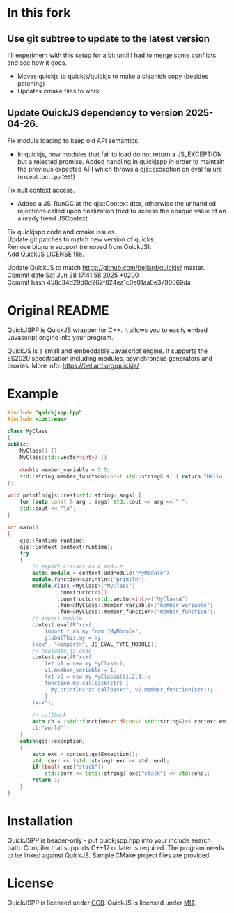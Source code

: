 # In this fork

## Use git subtree to update to the latest version

I'll experiment with this setup for a bit until I had to merge some conflicts
and see how it goes.

- Moves quickjs to quickjs/quickjs to make a cleanish copy (besides patching)
- Updates cmake files to work

## Update QuickJS dependency to version 2025-04-26. 

Fix module loading to keep old API semantics.
-  In quickjs, now modules that fail to load do not return a JS_EXCEPTION but a
   rejected promise. Added handling in quickjspp in order to maintain the
   previous expected API which throws a qjs::exception on eval failure
   (`exception.cpp` test)

Fix null context access.
 - Added a JS_RunGC at the qjs::Context dtor, otherwise the unhandled rejections
   called upon finalization tried to access the opaque value of an already freed
   JSContext.
 
Fix quickjspp code and cmake issues.  
Update git patches to match new version of quicks.  
Remove bignum support (removed from QuickJS).  
Add QuickJS LICENSE file.  

Update QuickJS to match https://github.com/bellard/quickjs/ master.  
Commit date Sat Jun 28 17:41:58 2025 +0200  
Commit hash 458c34d29d0d262f824ea1c0e01aa0e3790669da  

# Original README
QuickJSPP is QuickJS wrapper for C++. It allows you to easily embed Javascript engine into your program.

QuickJS is a small and embeddable Javascript engine. It supports the ES2020 specification including modules, asynchronous generators and proxies. More info: <https://bellard.org/quickjs/>

# Example
```cpp
#include "quickjspp.hpp"
#include <iostream>

class MyClass
{
public:
    MyClass() {}
    MyClass(std::vector<int>) {}

    double member_variable = 5.5;
    std::string member_function(const std::string& s) { return "Hello, " + s; }
};

void println(qjs::rest<std::string> args) {
    for (auto const & arg : args) std::cout << arg << " ";
    std::cout << "\n";
}

int main()
{
    qjs::Runtime runtime;
    qjs::Context context(runtime);
    try
    {
        // export classes as a module
        auto& module = context.addModule("MyModule");
        module.function<&println>("println");
        module.class_<MyClass>("MyClass")
                .constructor<>()
                .constructor<std::vector<int>>("MyClassA")
                .fun<&MyClass::member_variable>("member_variable")
                .fun<&MyClass::member_function>("member_function");
        // import module
        context.eval(R"xxx(
            import * as my from 'MyModule';
            globalThis.my = my;
        )xxx", "<import>", JS_EVAL_TYPE_MODULE);
        // evaluate js code
        context.eval(R"xxx(
            let v1 = new my.MyClass();
            v1.member_variable = 1;
            let v2 = new my.MyClassA([1,2,3]);
            function my_callback(str) {
              my.println("at callback:", v2.member_function(str));
            }
        )xxx");

        // callback
        auto cb = (std::function<void(const std::string&)>) context.eval("my_callback");
        cb("world");
    }
    catch(qjs::exception)
    {
        auto exc = context.getException();
        std::cerr << (std::string) exc << std::endl;
        if((bool) exc["stack"])
            std::cerr << (std::string) exc["stack"] << std::endl;
        return 1;
    }
}
```

# Installation
QuickJSPP is header-only - put quickjspp.hpp into your include search path.
Compiler that supports C++17 or later is required.
The program needs to be linked against QuickJS.
Sample CMake project files are provided.

# License
QuickJSPP is licensed under [CC0](https://creativecommons.org/publicdomain/zero/1.0/). QuickJS is licensed under [MIT](https://opensource.org/licenses/MIT).
